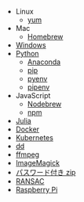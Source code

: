 - Linux
  - [yum](yum.md)
- Mac
  - [Homebrew](homebrew.md)
- [Windows](windows.md)
- [Python](python.md)
  - [Anaconda](anaconda.md)
  - [pip](pip.md)
  - [pyenv](pyenv.md)
  - [pipenv](pipenv.md)
- JavaScript
  - [Nodebrew](nodebrew.md)
  - [npm](npm.md)
- [Julia](julia.md)
- [Docker](docker.md)
- [Kubernetes](kubernetes.md)
- [dd](dd.md)
- [ffmpeg](ffmpeg.md)
- [ImageMagick](imagemagick.md)
- [パスワード付き zip](password_zip.md)
- [RANSAC](ransac.md)
- [Raspberry Pi](raspberry_pi.md)
